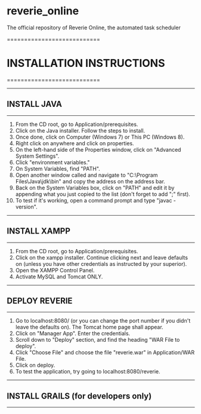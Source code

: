 # reverie_online
The official repository of Reverie Online, the automated task scheduler

===========================
# INSTALLATION INSTRUCTIONS
===========================

---------------------------
## INSTALL JAVA
---------------------------
1. From the CD root, go to Application/prerequisites.
2. Click on the Java installer. Follow the steps to install.
3. Once done, click on Computer (Windows 7) or This PC (Windows 8).
4. Right click on anywhere and click on properties.
5. On the left-hand side of the Properties window, click on "Advanced System Settings".
6. Click "environment variables."
7. On System Variables, find "PATH".
8. Open another window called and navigate to "C:\Program Files\Java\jdk<version>\bin" and copy the address on the address bar.
9. Back on the System Variables box, click on "PATH" and edit it by appending what you just copied to the list (don't forget to add ";" first).
10. To test if it's working, open a command prompt and type "javac -version".

--------------------------
## INSTALL XAMPP
--------------------------
1. From the CD root, go to Application/prerequisites.
2. Click on the xampp installer. Continue clicking next and leave defaults on (unless you have other credentials as instructed by your superior).
3. Open the XAMPP Control Panel.
4. Activate MySQL and Tomcat ONLY.

--------------------------
## DEPLOY REVERIE
--------------------------
1. Go to localhost:8080/ (or you can change the port number if you didn't leave the defaults on). The Tomcat home page shall appear.
2. Click on "Manager App". Enter the credentials.
3. Scroll down to "Deploy" section, and find the heading "WAR File to deploy".
4. Click "Choose File" and choose the file "reverie.war" in Application/WAR File.
5. Click on deploy.
6. To test the application, try going to localhost:8080/reverie.

------------------------
## INSTALL GRAILS (for developers only)
------------------------
